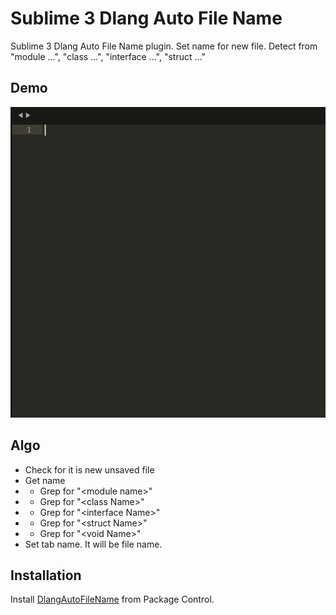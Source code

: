 # Sublime 3 Dlang Auto File Name

Sublime 3 Dlang Auto File Name plugin. 
Set name for new file. Detect from "module ...", "class ...", "interface ...", "struct ..."

## Demo

![Demo](demo/dlang_auto_file_name_demo.gif)


## Algo
- Check for it is new unsaved file
- Get name
- - Grep for "\<module name\>"
- - Grep for "\<class Name\>"
- - Grep for "\<interface Name\>"
- - Grep for "\<struct Name\>"
- - Grep for "\<void Name\>"
- Set tab name. It will be file name.


## Installation

Install [DlangAutoFileName](https://packagecontrol.io/packages/DlangAutoFileName) from Package Control.
